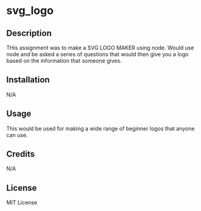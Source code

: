 # svg_logo

## Description

THis assignment was to make a SVG LOGO MAKER using node. Would use node and be asked a series of questions that would then give you a logo based on the information that someone gives. 

## Installation

N/A

## Usage

This would be used for making a wide range of beginner logos that anyone can use.

## Credits

N/A

## License

MIT License
